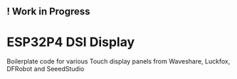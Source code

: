 ## ! Work in Progress

# ESP32P4 DSI Display
Boilerplate code for various Touch display panels from Waveshare, Luckfox, DFRobot and SeeedStudio
